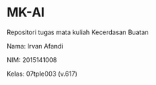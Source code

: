 # MK-AI
Repositori tugas mata kuliah Kecerdasan Buatan

Nama: Irvan Afandi

NIM: 2015141008

Kelas: 07tple003 (v.617)
